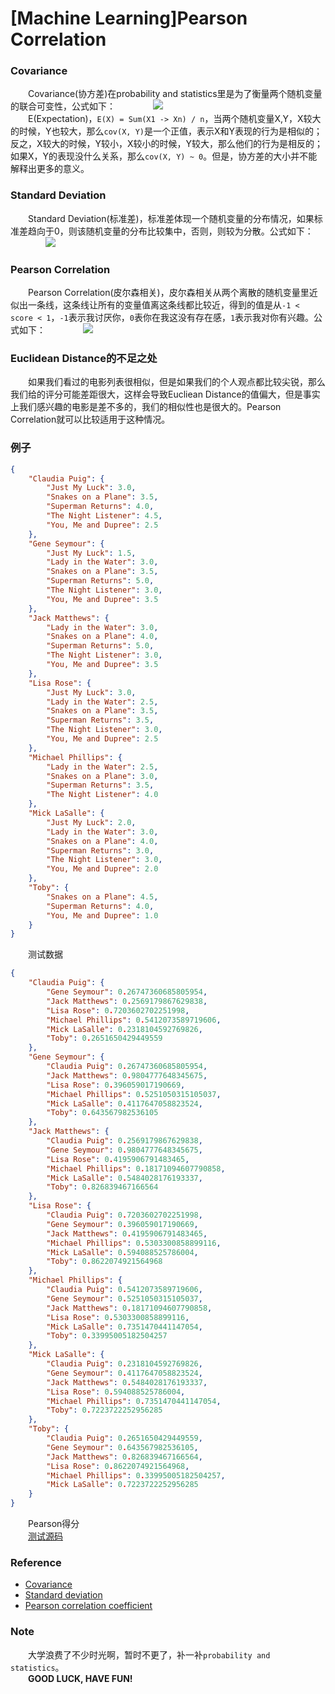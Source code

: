 [Machine Learning]Pearson Correlation
=====================================

### Covariance
&emsp;&emsp;Covariance(协方差)在probability and statistics里是为了衡量两个随机变量的联合可变性，公式如下：
&emsp;&emsp;&emsp;&emsp;<img src="https://github.com/linghuazaii/blog/blob/master/image/machine-learning/covariance.png" />  
&emsp;&emsp;E(Expectation)，`E(X) = Sum(X1 -> Xn) / n`，当两个随机变量X,Y，X较大的时候，Y也较大，那么`cov(X, Y)`是一个正值，表示X和Y表现的行为是相似的；反之，X较大的时候，Y较小，X较小的时候，Y较大，那么他们的行为是相反的；如果X，Y的表现没什么关系，那么`cov(X, Y) ~ 0`。但是，协方差的大小并不能解释出更多的意义。

### Standard Deviation
&emsp;&emsp;Standard Deviation(标准差)，标准差体现一个随机变量的分布情况，如果标准差趋向于0，则该随机变量的分布比较集中，否则，则较为分散。公式如下：  
&emsp;&emsp;&emsp;&emsp;<img src="https://github.com/linghuazaii/blog/blob/master/image/machine-learning/standard_deviation.png" />  

### Pearson Correlation
&emsp;&emsp;Pearson Correlation(皮尔森相关)，皮尔森相关从两个离散的随机变量里近似出一条线，这条线让所有的变量值离这条线都比较近，得到的值是从`-1 < score < 1`，`-1`表示我讨厌你，`0`表你在我这没有存在感，`1`表示我对你有兴趣。公式如下：
&emsp;&emsp;&emsp;&emsp;<img src="https://github.com/linghuazaii/blog/blob/master/image/machine-learning/pearson_correlation.png" />

### Euclidean Distance的不足之处
&emsp;&emsp;如果我们看过的电影列表很相似，但是如果我们的个人观点都比较尖锐，那么我们给的评分可能差距很大，这样会导致Eucliean Distance的值偏大，但是事实上我们感兴趣的电影是差不多的，我们的相似性也是很大的。Pearson Correlation就可以比较适用于这种情况。

### 例子
```json
{
    "Claudia Puig": {
        "Just My Luck": 3.0,
        "Snakes on a Plane": 3.5,
        "Superman Returns": 4.0,
        "The Night Listener": 4.5,
        "You, Me and Dupree": 2.5
    },
    "Gene Seymour": {
        "Just My Luck": 1.5,
        "Lady in the Water": 3.0,
        "Snakes on a Plane": 3.5,
        "Superman Returns": 5.0,
        "The Night Listener": 3.0,
        "You, Me and Dupree": 3.5
    },
    "Jack Matthews": {
        "Lady in the Water": 3.0,
        "Snakes on a Plane": 4.0,
        "Superman Returns": 5.0,
        "The Night Listener": 3.0,
        "You, Me and Dupree": 3.5
    },
    "Lisa Rose": {
        "Just My Luck": 3.0,
        "Lady in the Water": 2.5,
        "Snakes on a Plane": 3.5,
        "Superman Returns": 3.5,
        "The Night Listener": 3.0,
        "You, Me and Dupree": 2.5
    },
    "Michael Phillips": {
        "Lady in the Water": 2.5,
        "Snakes on a Plane": 3.0,
        "Superman Returns": 3.5,
        "The Night Listener": 4.0
    },
    "Mick LaSalle": {
        "Just My Luck": 2.0,
        "Lady in the Water": 3.0,
        "Snakes on a Plane": 4.0,
        "Superman Returns": 3.0,
        "The Night Listener": 3.0,
        "You, Me and Dupree": 2.0
    },
    "Toby": {
        "Snakes on a Plane": 4.5,
        "Superman Returns": 4.0,
        "You, Me and Dupree": 1.0
    }
}
```  
&emsp;&emsp;测试数据
```json
{
    "Claudia Puig": {
        "Gene Seymour": 0.26747360685805954,
        "Jack Matthews": 0.2569179867629838,
        "Lisa Rose": 0.7203602702251998,
        "Michael Phillips": 0.5412073589719606,
        "Mick LaSalle": 0.2318104592769826,
        "Toby": 0.2651650429449559
    },
    "Gene Seymour": {
        "Claudia Puig": 0.26747360685805954,
        "Jack Matthews": 0.9804777648345675,
        "Lisa Rose": 0.396059017190669,
        "Michael Phillips": 0.5251050315105037,
        "Mick LaSalle": 0.4117647058823524,
        "Toby": 0.643567982536105
    },
    "Jack Matthews": {
        "Claudia Puig": 0.2569179867629838,
        "Gene Seymour": 0.9804777648345675,
        "Lisa Rose": 0.4195906791483465,
        "Michael Phillips": 0.18171094607790858,
        "Mick LaSalle": 0.5484028176193337,
        "Toby": 0.826839467166564
    },
    "Lisa Rose": {
        "Claudia Puig": 0.7203602702251998,
        "Gene Seymour": 0.396059017190669,
        "Jack Matthews": 0.4195906791483465,
        "Michael Phillips": 0.5303300858899116,
        "Mick LaSalle": 0.594088525786004,
        "Toby": 0.8622074921564968
    },
    "Michael Phillips": {
        "Claudia Puig": 0.5412073589719606,
        "Gene Seymour": 0.5251050315105037,
        "Jack Matthews": 0.18171094607790858,
        "Lisa Rose": 0.5303300858899116,
        "Mick LaSalle": 0.7351470441147054,
        "Toby": 0.33995005182504257
    },
    "Mick LaSalle": {
        "Claudia Puig": 0.2318104592769826,
        "Gene Seymour": 0.4117647058823524,
        "Jack Matthews": 0.5484028176193337,
        "Lisa Rose": 0.594088525786004,
        "Michael Phillips": 0.7351470441147054,
        "Toby": 0.7223722252956285
    },
    "Toby": {
        "Claudia Puig": 0.2651650429449559,
        "Gene Seymour": 0.643567982536105,
        "Jack Matthews": 0.826839467166564,
        "Lisa Rose": 0.8622074921564968,
        "Michael Phillips": 0.33995005182504257,
        "Mick LaSalle": 0.7223722252956285
    }
}
```
&emsp;&emsp;Pearson得分  
&emsp;&emsp;[测试源码](https://github.com/linghuazaii/Machine-Learning/blob/master/recommendation/pearson_correlation.py)

### Reference
 - [Covariance](https://en.wikipedia.org/wiki/Covariance)
 - [Standard deviation](https://en.wikipedia.org/wiki/Standard_deviation)
 - [Pearson correlation coefficient](https://en.wikipedia.org/wiki/Pearson_correlation_coefficient)

### Note
&emsp;&emsp;大学浪费了不少时光啊，暂时不更了，补一补`probability and statistics`。  
&emsp;&emsp;**GOOD LUCK, HAVE FUN!**
